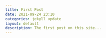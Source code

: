 ```yaml
---
title: First Post
date: 2021-09-24 23:10
categories: jekyll update
layout: default
description: The first post on this site...
---
```


